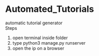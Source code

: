 # Automated_Tutorials
automatic tutorial generator\
Steps
1.  open terminal inside folder
2.  type python3 manage.py runserver
3.  open the ip on a browser
